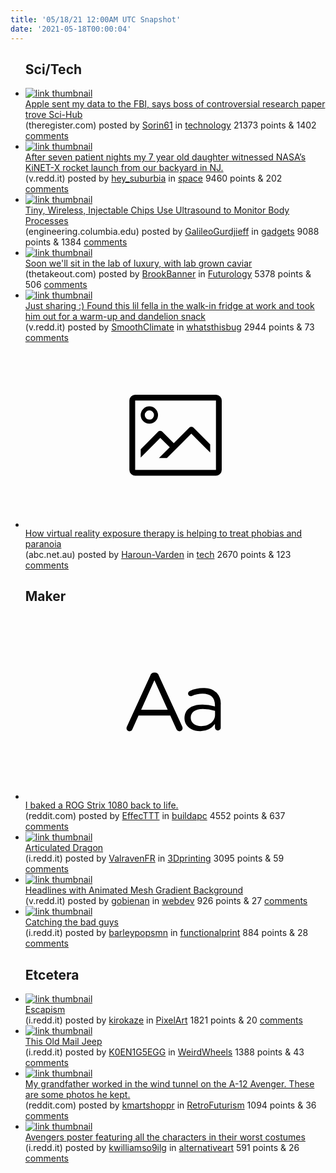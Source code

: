 ```yaml
---
title: '05/18/21 12:00AM UTC Snapshot'
date: '2021-05-18T00:00:04'
---
```

<ul>
<h2>Sci/Tech</h2>

<li><a href='https://www.theregister.com/2021/05/17/sci_hub_apple_fbi_claim/'><img src='https://b.thumbs.redditmedia.com/Fwl-yi7DQA37PNndOKK9CJ7prAmUfxOq0_PmIIEURQA.jpg' alt='link thumbnail'></a><div><div class='linkTitle'><a href='https://www.theregister.com/2021/05/17/sci_hub_apple_fbi_claim/'>Apple sent my data to the FBI, says boss of controversial research paper trove Sci-Hub</a></div>(theregister.com) posted by <a href='https://www.reddit.com/user/Sorin61'>Sorin61</a> in <a href='https://www.reddit.com/r/technology'>technology</a> 21373 points & 1402 <a href='https://www.reddit.com/r/technology/comments/ned9kr/apple_sent_my_data_to_the_fbi_says_boss_of/'>comments</a></div></li>

<li><a href='https://v.redd.it/ys1kxhgcglz61'><img src='https://b.thumbs.redditmedia.com/la8uC9mqGK2A51fCnFHFvh24VoMVphmqjZ5aEBQQ0BU.jpg' alt='link thumbnail'></a><div><div class='linkTitle'><a href='https://v.redd.it/ys1kxhgcglz61'>After seven patient nights my 7 year old daughter witnessed NASA’s KiNET-X rocket launch from our backyard in NJ.</a></div>(v.redd.it) posted by <a href='https://www.reddit.com/user/hey_suburbia'>hey_suburbia</a> in <a href='https://www.reddit.com/r/space'>space</a> 9460 points & 202 <a href='https://www.reddit.com/r/space/comments/ne4qeg/after_seven_patient_nights_my_7_year_old_daughter/'>comments</a></div></li>

<li><a href='https://www.engineering.columbia.edu/press-releases/shepard-injectable-chips-monitor-body-processes'><img src='https://b.thumbs.redditmedia.com/l4mE3XYu-pWrYN-9fSeBSG4XM8CtsrhWC-jRQWfY2kg.jpg' alt='link thumbnail'></a><div><div class='linkTitle'><a href='https://www.engineering.columbia.edu/press-releases/shepard-injectable-chips-monitor-body-processes'>Tiny, Wireless, Injectable Chips Use Ultrasound to Monitor Body Processes</a></div>(engineering.columbia.edu) posted by <a href='https://www.reddit.com/user/GalileoGurdjieff'>GalileoGurdjieff</a> in <a href='https://www.reddit.com/r/gadgets'>gadgets</a> 9088 points & 1384 <a href='https://www.reddit.com/r/gadgets/comments/neetb8/tiny_wireless_injectable_chips_use_ultrasound_to/'>comments</a></div></li>

<li><a href='https://thetakeout.com/lab-grown-caviar-might-be-coming-in-the-next-few-years-1846829051'><img src='https://a.thumbs.redditmedia.com/etafP5vbTMHLxedqtrsM2rhjctsYoeMZgdwEQkSYfi0.jpg' alt='link thumbnail'></a><div><div class='linkTitle'><a href='https://thetakeout.com/lab-grown-caviar-might-be-coming-in-the-next-few-years-1846829051'>Soon we'll sit in the lab of luxury, with lab grown caviar</a></div>(thetakeout.com) posted by <a href='https://www.reddit.com/user/BrookBanner'>BrookBanner</a> in <a href='https://www.reddit.com/r/Futurology'>Futurology</a> 5378 points & 506 <a href='https://www.reddit.com/r/Futurology/comments/necpi8/soon_well_sit_in_the_lab_of_luxury_with_lab_grown/'>comments</a></div></li>

<li><a href='https://v.redd.it/i9n2n822okz61'><img src='https://b.thumbs.redditmedia.com/Qmy8fYox0Uoo02IW4xPzLntEBGY_0bQ5URTLVYmEuJE.jpg' alt='link thumbnail'></a><div><div class='linkTitle'><a href='https://v.redd.it/i9n2n822okz61'>Just sharing :) Found this lil fella in the walk-in fridge at work and took him out for a warm-up and dandelion snack</a></div>(v.redd.it) posted by <a href='https://www.reddit.com/user/SmoothClimate'>SmoothClimate</a> in <a href='https://www.reddit.com/r/whatsthisbug'>whatsthisbug</a> 2944 points & 73 <a href='https://www.reddit.com/r/whatsthisbug/comments/ne1q4y/just_sharing_found_this_lil_fella_in_the_walkin/'>comments</a></div></li>

<li><a href='https://www.abc.net.au/news/health/2021-05-17/virtual-reality-therapy-for-treating-phobias-and-paranoia/100134166'><svg version='1.1' viewBox='-34 -14 104 64' preserveAspectRatio='xMidYMid meet' xmlns='http://www.w3.org/2000/svg' xmlns:xlink='http://www.w3.org/1999/xlink'>
    <title>link thumbnail</title>
    <path d='M32,4H4A2,2,0,0,0,2,6V30a2,2,0,0,0,2,2H32a2,2,0,0,0,2-2V6A2,2,0,0,0,32,4ZM4,30V6H32V30Z'></path>
    <path d='M8.92,14a3,3,0,1,0-3-3A3,3,0,0,0,8.92,14Zm0-4.6A1.6,1.6,0,1,1,7.33,11,1.6,1.6,0,0,1,8.92,9.41Z'></path>
    <path d='M22.78,15.37l-5.4,5.4-4-4a1,1,0,0,0-1.41,0L5.92,22.9v2.83l6.79-6.79L16,22.18l-3.75,3.75H15l8.45-8.45L30,24V21.18l-5.81-5.81A1,1,0,0,0,22.78,15.37Z'></path>
    </svg></a><div><div class='linkTitle'><a href='https://www.abc.net.au/news/health/2021-05-17/virtual-reality-therapy-for-treating-phobias-and-paranoia/100134166'>How virtual reality exposure therapy is helping to treat phobias and paranoia</a></div>(abc.net.au) posted by <a href='https://www.reddit.com/user/Haroun-Varden'>Haroun-Varden</a> in <a href='https://www.reddit.com/r/tech'>tech</a> 2670 points & 123 <a href='https://www.reddit.com/r/tech/comments/nef4r4/how_virtual_reality_exposure_therapy_is_helping/'>comments</a></div></li>

<h2>Maker</h2>

<li><a href='https://www.reddit.com/r/buildapc/comments/nebg21/i_baked_a_rog_strix_1080_back_to_life/'><svg version='1.1' viewBox='-34 -12 104 64' preserveAspectRatio='xMidYMid slice' xmlns='http://www.w3.org/2000/svg' xmlns:xlink='http://www.w3.org/1999/xlink'>
    <title>text link thumbnail</title>
    <path d='M12.19,8.84a1.45,1.45,0,0,0-1.4-1h-.12a1.46,1.46,0,0,0-1.42,1L1.14,26.56a1.29,1.29,0,0,0-.14.59,1,1,0,0,0,1,1,1.12,1.12,0,0,0,1.08-.77l2.08-4.65h11l2.08,4.59a1.24,1.24,0,0,0,1.12.83,1.08,1.08,0,0,0,1.08-1.08,1.64,1.64,0,0,0-.14-.57ZM6.08,20.71l4.59-10.22,4.6,10.22Z'>
    </path>
    <path d='M32.24,14.78A6.35,6.35,0,0,0,27.6,13.2a11.36,11.36,0,0,0-4.7,1,1,1,0,0,0-.58.89,1,1,0,0,0,.94.92,1.23,1.23,0,0,0,.39-.08,8.87,8.87,0,0,1,3.72-.81c2.7,0,4.28,1.33,4.28,3.92v.5a15.29,15.29,0,0,0-4.42-.61c-3.64,0-6.14,1.61-6.14,4.64v.05c0,2.95,2.7,4.48,5.37,4.48a6.29,6.29,0,0,0,5.19-2.48V26.9a1,1,0,0,0,1,1,1,1,0,0,0,1-1.06V19A5.71,5.71,0,0,0,32.24,14.78Zm-.56,7.7c0,2.28-2.17,3.89-4.81,3.89-1.94,0-3.61-1.06-3.61-2.86v-.06c0-1.8,1.5-3,4.2-3a15.2,15.2,0,0,1,4.22.61Z'>
    </path>
    </svg></a><div><div class='linkTitle'><a href='https://www.reddit.com/r/buildapc/comments/nebg21/i_baked_a_rog_strix_1080_back_to_life/'>I baked a ROG Strix 1080 back to life.</a></div>(reddit.com) posted by <a href='https://www.reddit.com/user/EffecTTT'>EffecTTT</a> in <a href='https://www.reddit.com/r/buildapc'>buildapc</a> 4552 points & 637 <a href='https://www.reddit.com/r/buildapc/comments/nebg21/i_baked_a_rog_strix_1080_back_to_life/'>comments</a></div></li>

<li><a href='https://i.redd.it/wmcdx987fmz61.png'><img src='https://b.thumbs.redditmedia.com/mQJPzs0khNFimR7qqfZv-9Ozp6dT3yUO9tDfCXkpO1k.jpg' alt='link thumbnail'></a><div><div class='linkTitle'><a href='https://i.redd.it/wmcdx987fmz61.png'>Articulated Dragon</a></div>(i.redd.it) posted by <a href='https://www.reddit.com/user/ValravenFR'>ValravenFR</a> in <a href='https://www.reddit.com/r/3Dprinting'>3Dprinting</a> 3095 points & 59 <a href='https://www.reddit.com/r/3Dprinting/comments/ne884u/articulated_dragon/'>comments</a></div></li>

<li><a href='https://v.redd.it/szmcgd5znnz61'><img src='https://b.thumbs.redditmedia.com/1dTKkz9YFcC-CRscjig8odScb8fPSyysxe--hAGNUXY.jpg' alt='link thumbnail'></a><div><div class='linkTitle'><a href='https://v.redd.it/szmcgd5znnz61'>Headlines with Animated Mesh Gradient Background</a></div>(v.redd.it) posted by <a href='https://www.reddit.com/user/gobienan'>gobienan</a> in <a href='https://www.reddit.com/r/webdev'>webdev</a> 926 points & 27 <a href='https://www.reddit.com/r/webdev/comments/necccl/headlines_with_animated_mesh_gradient_background/'>comments</a></div></li>

<li><a href='https://i.redd.it/n6mrv93xuoz61.jpg'><img src='https://b.thumbs.redditmedia.com/CJikBE5ZLV_g13-ZhGV4yLf0rqW0dVP_wErQiSQGmKY.jpg' alt='link thumbnail'></a><div><div class='linkTitle'><a href='https://i.redd.it/n6mrv93xuoz61.jpg'>Catching the bad guys</a></div>(i.redd.it) posted by <a href='https://www.reddit.com/user/barleypopsmn'>barleypopsmn</a> in <a href='https://www.reddit.com/r/functionalprint'>functionalprint</a> 884 points & 28 <a href='https://www.reddit.com/r/functionalprint/comments/nenmoi/catching_the_bad_guys/'>comments</a></div></li>

<h2>Etcetera</h2>

<li><a href='https://i.redd.it/0jn1skeeqpz61.gif'><img src='https://b.thumbs.redditmedia.com/aqhbv40qMeyLsQK5CzyvEvtXO7KBQnspBtieInubB9E.jpg' alt='link thumbnail'></a><div><div class='linkTitle'><a href='https://i.redd.it/0jn1skeeqpz61.gif'>Escapism</a></div>(i.redd.it) posted by <a href='https://www.reddit.com/user/kirokaze'>kirokaze</a> in <a href='https://www.reddit.com/r/PixelArt'>PixelArt</a> 1821 points & 20 <a href='https://www.reddit.com/r/PixelArt/comments/nelvml/escapism/'>comments</a></div></li>

<li><a href='https://i.redd.it/gw34jz5twnz61.jpg'><img src='https://b.thumbs.redditmedia.com/o7bODGam7VqMMhAVJftUoxQ3oVlzpNBDwUWth6R73XY.jpg' alt='link thumbnail'></a><div><div class='linkTitle'><a href='https://i.redd.it/gw34jz5twnz61.jpg'>This Old Mail Jeep</a></div>(i.redd.it) posted by <a href='https://www.reddit.com/user/K0EN1G5EGG'>K0EN1G5EGG</a> in <a href='https://www.reddit.com/r/WeirdWheels'>WeirdWheels</a> 1388 points & 43 <a href='https://www.reddit.com/r/WeirdWheels/comments/ned6iv/this_old_mail_jeep/'>comments</a></div></li>

<li><a href='https://www.reddit.com/gallery/nejnqa'><img src='https://b.thumbs.redditmedia.com/RNRB2ECtPjIjn3s25Q3yn4ns9cPY9vbsLgID-aMJkKE.jpg' alt='link thumbnail'></a><div><div class='linkTitle'><a href='https://www.reddit.com/gallery/nejnqa'>My grandfather worked in the wind tunnel on the A-12 Avenger. These are some photos he kept.</a></div>(reddit.com) posted by <a href='https://www.reddit.com/user/kmartshoppr'>kmartshoppr</a> in <a href='https://www.reddit.com/r/RetroFuturism'>RetroFuturism</a> 1094 points & 36 <a href='https://www.reddit.com/r/RetroFuturism/comments/nejnqa/my_grandfather_worked_in_the_wind_tunnel_on_the/'>comments</a></div></li>

<li><a href='https://i.redd.it/odz204sz0ue31.jpg'><img src='https://b.thumbs.redditmedia.com/jB5yzXtq6pxKwcZ7_z547sZJ2waiTyQSDOy4JyyMcUw.jpg' alt='link thumbnail'></a><div><div class='linkTitle'><a href='https://i.redd.it/odz204sz0ue31.jpg'>Avengers poster featuring all the characters in their worst costumes</a></div>(i.redd.it) posted by <a href='https://www.reddit.com/user/kwilliamso9ilg'>kwilliamso9ilg</a> in <a href='https://www.reddit.com/r/alternativeart'>alternativeart</a> 591 points & 26 <a href='https://www.reddit.com/r/alternativeart/comments/ne8ebc/avengers_poster_featuring_all_the_characters_in/'>comments</a></div></li>

</ul>
